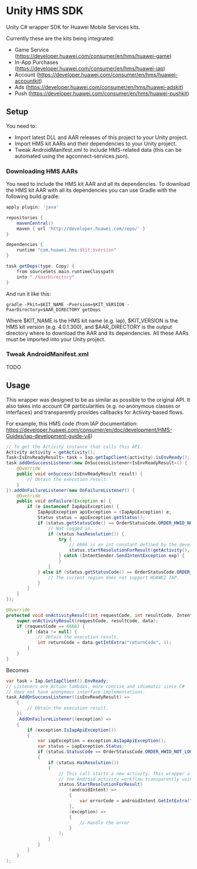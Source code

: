 # Unity HMS SDK

Unity C# wrapper SDK for Huawei Mobile Services kits.

Currently these are the kits being integrated:

- Game Service (https://developer.huawei.com/consumer/en/hms/huawei-game)
- In-App Purchases (https://developer.huawei.com/consumer/en/hms/huawei-iap)
- Account (https://developer.huawei.com/consumer/en/hms/huawei-accountkit)
- Ads (https://developer.huawei.com/consumer/en/hms/huawei-adskit)
- Push (https://developer.huawei.com/consumer/en/hms/huawei-pushkit)

## Setup

You need to:

- Import latest DLL and AAR releases of this project to your Unity project.
- Import HMS kit AARs and their dependencies to your Unity project.
- Tweak AndroidManifest.xml to include HMS-related data (this can be automated using the agconnect-services.json).

### Downloading HMS AARs

You need to include the HMS kit AAR and all its dependencies. To download the HMS kit AAR with all its dependencies you can use Gradle with the following build.gradle:

```gradle
apply plugin: 'java'

repositories {
	mavenCentral()
	maven { url 'http://developer.huawei.com/repo/' }
}

dependencies {
  	runtime "com.huawei.hms:$kit:$version"
}

task getDeps(type: Copy) {
  	from sourceSets.main.runtimeClasspath
  	into "./$aarDirectory"	
}
```

And run it like this:

```shell
gradle -Pkit=$KIT_NAME -Pversion=$KIT_VERSION -PaarDirectory=$AAR_DIRECTORY getDeps
```

Where $KIT_NAME is the HMS kit name (e.g. iap), $KIT_VERSION is the HMS kit version (e.g. 4.0.1.300), and $AAR_DIRECTORY is the output directory where to download the AAR and its dependencies. All these AARs must be imported into your Unity project.

### Tweak AndroidManifest.xml

TODO

## Usage

This wrapper was designed to be as similar as possible to the original API. It also takes into account C# particularities (e.g. no anonymous classes or interfaces) and transparently provides callbacks for Activity-based flows.

For example, this HMS code (from IAP documentation: https://developer.huawei.com/consumer/en/doc/development/HMS-Guides/iap-development-guide-v4)

```java
// To get the Activity instance that calls this API.
Activity activity = getActivity();
Task<IsEnvReadyResult> task = Iap.getIapClient(activity).isEnvReady();
task.addOnSuccessListener(new OnSuccessListener<IsEnvReadyResult>() {
    @Override
    public void onSuccess(IsEnvReadyResult result) {
        // Obtain the execution result.
    }
}).addOnFailureListener(new OnFailureListener() {
    @Override
    public void onFailure(Exception e) {
        if (e instanceof IapApiException) {
            IapApiException apiException = (IapApiException) e;
            Status status = apiException.getStatus();
            if (status.getStatusCode() == OrderStatusCode.ORDER_HWID_NOT_LOGIN) {
                // Not logged in.
                if (status.hasResolution()) {
                    try {
                        // 6666 is an int constant defined by the developer.
                        status.startResolutionForResult(getActivity(), 6666);
                    } catch (IntentSender.SendIntentException exp) {
                    }
                }
            } else if (status.getStatusCode() == OrderStatusCode.ORDER_ACCOUNT_AREA_NOT_SUPPORTED) {
                // The current region does not support HUAWEI IAP.
            }
        }
    }
});

@Override
protected void onActivityResult(int requestCode, int resultCode, Intent data) {
    super.onActivityResult(requestCode, resultCode, data);
    if (requestCode == 6666) {
        if (data != null) {
            // Obtain the execution result.
            int returnCode = data.getIntExtra("returnCode", 1);
        }
    }
}
```

Becomes

```csharp
var task = Iap.GetIapClient().EnvReady;
// Listeners are Action lambdas, more concise and idiomatic since C#
// does not have anonymous interface implementations.
task.AddOnSuccessListener((isEnvReadyResult) =>
    {
        // Obtain the execution result.
    })
    .AddOnFailureListener((exception) => 
    {
        if (exception.IsIapApiException())
        {
            var iapException = exception.AsIapApiException();
            var status = iapException.Status;
            if (status.StatusCode == OrderStatusCode.ORDER_HWID_NOT_LOGIN)
            {
                if (status.HasResolution())
                {
                    // This call starts a new activity. This wrapper already takes care of bridging
                    // the Android activity workflow transparently using a lambda listener instead.
                    status.StartResolutionForResult(
                        (androidIntent) =>
                        {
                            var errorCode = androidIntent.GetIntExtra("returnCode");
                        },
                        (exception) =>
                        {
                            // Handle the error
                        }
                    );
                }
            }
        }
    }
);
```
